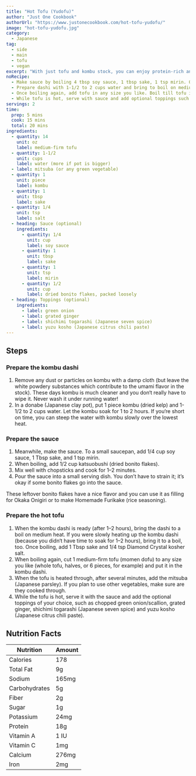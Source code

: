```yaml
---
title: "Hot Tofu (Yudofu)"
author: "Just One Cookbook"
authorUrl: "https://www.justonecookbook.com/hot-tofu-yudofu/"
image: "hot-tofu-yudofu.jpg"
category:
  - Japanese
tag:
  - side
  - main
  - tofu
  - vegan
excerpt: "With just tofu and kombu stock, you can enjoy protein-rich and nourishing Hot Tofu (Yudofu) at home. This comforting tofu hot pot is possibly the easiest tofu dish that you can make!"
noRecipe:
  - Make sauce by boiling 4 tbsp soy sauce, 1 tbsp sake, 1 tsp mirin. Once boiling add bonito flakes. Mix well and cook for 1-2 minutes.
  - Prepare dashi with 1-1/2 to 2 cups water and bring to boil on medium heat. Add 1 tbsp sake, and pinch of salt.
  - Once boiling again, add tofu in any size you like. Boil till tofu is heated through.
  - While tofu is hot, serve with sauce and add optional toppings such as green onions, grated ginger, chili paste.
servings: 2
time:
  prep: 5 mins
  cook: 15 mins
  total: 20 mins
ingredients:
  - quantity: 14
    unit: oz
    label: medium-firm tofu
  - quantity: 1-1/2
    unit: cups
    label: water (more if pot is bigger)
  - label: mitsuba (or any green vegetable)
  - quantity: 1
    unit: piece
    label: kombu
  - quantity: 1
    unit: tbsp
    label: sake
  - quantity: 1/4
    unit: tsp
    label: salt
  - heading: Sauce (optional)
    ingredients:
      - quantity: 1/4
        unit: cup
        label: soy sauce
      - quantity: 1
        unit: tbsp
        label: sake
      - quantity: 1
        unit: tsp
        label: mirin
      - quantity: 1/2
        unit: cup
        label: dried bonito flakes, packed loosely
  - heading: Toppings (optional)
    ingredients:
      - label: green onion
      - label: grated ginger
      - label: shichimi togarashi (Japanese seven spice)
      - label: yuzu kosho (Japanese citrus chili paste)
---
```


## Steps

### Prepare the kombu dashi

1. Remove any dust or particles on kombu with a damp cloth (but leave the white powdery substances which contribute to the umami flavor in the stock). These days kombu is much cleaner and you don‘t really have to wipe it. Never wash it under running water!
2. In a donabe (Japanese clay pot), put 1 piece kombu (dried kelp) and 1-1/2 to 2 cups water. Let the kombu soak for 1 to 2 hours. If you‘re short on time, you can steep the water with kombu slowly over the lowest heat.

### Prepare the sauce

1. Meanwhile, make the sauce. To a small saucepan, add 1/4 cup soy sauce, 1 Tbsp sake, and 1 tsp mirin.
2. When boiling, add 1/2 cup katsuobushi (dried bonito flakes).
3. Mix well with chopsticks and cook for 1–2 minutes.
4. Pour the sauce into a small serving dish. You don’t have to strain it; it’s okay if some bonito flakes go into the sauce.

These leftover bonito flakes have a nice flavor and you can use it as filling for Okaka Onigiri or to make Homemade Furikake (rice seasoning).

### Prepare the hot tofu

1. When the kombu dashi is ready (after 1–2 hours), bring the dashi to a boil on medium heat. If you were slowly heating up the kombu dashi (because you didn‘t have time to soak for 1–2 hours), bring it to a boil, too. Once boiling, add 1 Tbsp sake and 1/4 tsp Diamond Crystal kosher salt.
2. When boiling again, cut 1 medium-firm tofu (momen dofu) to any size you like (whole tofu, halves, or 6 pieces, for example) and put it in the kombu dashi.
3. When the tofu is heated through, after several minutes, add the mitsuba (Japanese parsley). If you plan to use other vegetables, make sure are they cooked through.
4. While the tofu is hot, serve it with the sauce and add the optional toppings of your choice, such as chopped green onion/scallion, grated ginger, shichimi togarashi (Japanese seven spice) and yuzu kosho (Japanese citrus chili paste).

## Nutrition Facts

| Nutrition     | Amount |
| ------------- | ------ |
| Calories      | 178    |
| Total Fat     | 9g     |
| Sodium        | 165mg  |
| Carbohydrates | 5g     |
| Fiber         | 2g     |
| Sugar         | 1g     |
| Potassium     | 24mg   |
| Protein       | 18g    |
| Vitamin A     | 1 IU   |
| Vitamin C     | 1mg    |
| Calcium       | 276mg  |
| Iron          | 2mg    |
